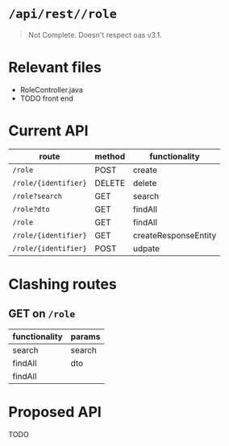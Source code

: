 # `/api/rest//role`
> Not Complete.
> Doesn't respect oas v3.1.

# Relevant files
- RoleController.java
- TODO front end

# Current API
|route|method|functionality|
|-|-|-|
|`/role`|POST|create|
|`/role/{identifier}`|DELETE|delete|
|`/role?search`|GET|search|
|`/role?dto`|GET|findAll|
|`/role`|GET|findAll|
|`/role/{identifier}`|GET|createResponseEntity|
|`/role/{identifier}`|POST|udpate|

# Clashing routes

## GET on `/role`
|functionality|params|
|-|-|
|search|search|
|findAll|dto|
|findAll||

# Proposed API
TODO